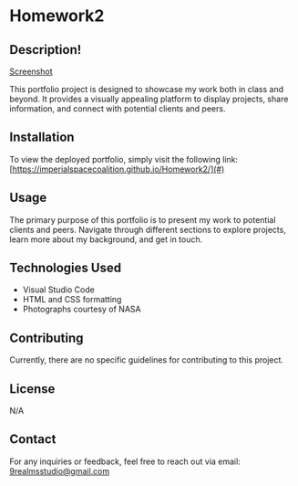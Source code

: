 # Homework2

## Description!
[Screenshot](https://github.com/ImperialSpaceCoalition/Homework2/assets/149442184/a8f7ba26-fd60-42ff-a4b0-6495b328c35b)



This portfolio project is designed to showcase my work both in class and beyond. It provides a visually appealing platform to display projects, share information, and connect with potential clients and peers.

## Installation

To view the deployed portfolio, simply visit the following link:
[https://imperialspacecoalition.github.io/Homework2/](#) 

## Usage

The primary purpose of this portfolio is to present my work to potential clients and peers. Navigate through different sections to explore projects, learn more about my background, and get in touch.

## Technologies Used

- Visual Studio Code
- HTML and CSS formatting
- Photographs courtesy of NASA

## Contributing

Currently, there are no specific guidelines for contributing to this project.

## License

N/A

## Contact

For any inquiries or feedback, feel free to reach out via email:
[9realmsstudio@gmail.com](mailto:9realmsstudio@gmail.com)

